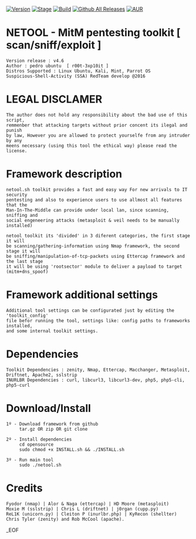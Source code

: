 [![Version](https://img.shields.io/badge/NETOOL-4.6-brightgreen.svg?maxAge=259200)]()
[![Stage](https://img.shields.io/badge/Release-stable-blue.svg)]()
[![Build](https://img.shields.io/badge/Supported_OS-linux-orange.svg)]()
[![Github All Releases](https://img.shields.io/github/downloads/atom/atom/total.svg)]()
[![AUR](https://img.shields.io/aur/license/yaourt.svg)]()


# NETOOL - MitM pentesting toolkit [ scan/sniff/exploit ]
    Version release : v4.6
    Author : pedro ubuntu  [ r00t-3xp10it ]
    Distros Supported : Linux Ubuntu, Kali, Mint, Parrot OS
    Suspicious-Shell-Activity (SSA) RedTeam develop @2016

# LEGAL DISCLAMER
    The author does not hold any responsibility about the bad use of this script,
    remmenber that attacking targets without prior concent its ilegal and punish
    by law, However you are allowed to protect yourselfe from any intruder by any
    meens necessary (using this tool the ethical way) please read the license.



# Framework description
    netool.sh toolkit provides a fast and easy way For new arrivals to IT security
    pentesting and also to experience users to use allmost all features that the
    Man-In-The-Middle can provide under local lan, since scanning, sniffing and
    social engeneering attacks (metasploit & veil needs to be manually installed)

    netool toolkit its 'divided' in 3 diferent categories, the first stage it will
    be scanning/gathering-information using Nmap framework, the second stage it will
    be sniffing/manipulation-of-tcp-packets using Ettercap framework and the last stage
    it will be using 'rootsector' module to deliver a payload to target (mitm+dns_spoof)

# Framework additional settings
    Additional tool settings can be configurated just by editing the 'toolkit_config'
    file befor running the tool, settings like: config paths to frameworks installed,
    and some internal toolkit settings.

# Dependencies
    Toolkit Dependencies : zenity, Nmap, Ettercap, Macchanger, Metasploit, Driftnet, Apache2, sslstrip
    INURLBR Dependencies : curl, libcurl3, libcurl3-dev, php5, php5-cli, php5-curl 



# Download/Install
    1º - Download framework from github
         tar.gz OR zip OR git clone

    2º - Install dependencies
         cd opensource
         sudo chmod +x INSTALL.sh && ./INSTALL.sh

    3º - Run main tool
         sudo ./netool.sh

# Credits
    Fyodor (nmap) | Alor & Naga (ettercap) | HD Moore (metasploit)
    Moxie M (sslstrip) | Chris L (driftnet) | j0rgan (cupp.py)
    ReL1K (unicorn.py) | Cleiton P (inurlbr.php) | KyRecon (shellter)
    Chris Tyler (zenity) and Rob McCool (apache).


_EOF

